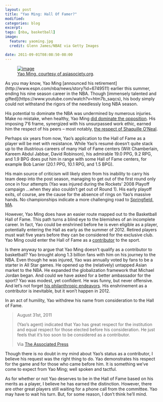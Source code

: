 ```yaml
---
layout: post
title: "Yao Ming: Hall Of Famer?"
modified:
categories: blog
excerpt:
tags: [nba, basketball]
image:
  feature: yaoming.jpg
  credit: Glenn James/NBAE via Getty Images

date: 2011-09-01T08:08:50-08:00
---
```

<figure>
	<a href="{{ site.url }}/images/yao-ming-002.jpg"><img src="{{ site.url }}/images/yao-ming-002.jpg" alt="image"></a>
	<figcaption><a href="http://asiasociety.org/texas/events/courtside-yao-ming-conversation" title="http://asiasociety.org/texas/events/courtside-yao-ming-conversation">Yao Ming, courtesy of asiasociety.org</a>.</figcaption>
</figure>
As you may know, Yao Ming [announced his retirement](http://www.espn.com/nba/news/story?id=6749511) earlier this summer, ending his nine season career in the NBA. Though [immensely talented and gifted](https://www.youtube.com/watch?v=htm7b_saqcs), his body simply could not withstand the rigors of the needlessly long NBA season.

His potential to dominate the NBA was undermined by numerous injuries. Make no mistake, when healthy, Yao Ming [did dominate the opposition](https://www.youtube.com/watch?v=Xv47nwzmsvA). His imposing 7’6 frame, synergized with his unsurpassed work ethic, earned him the respect of his peers – most notably, [the respect of Shaquille O’Neal](https://www.youtube.com/watch?v=tjP0806a1Qg).

Perhaps six years from now, Yao’s application to the Hall of Fame as a player will be met with resistance. While Yao’s resumé doesn’t quite stack up to the illustrious careers of many Hall of Fame centers (Wilt Chamberlain, Kareem Abdul Jabbar, David Robinson), his admirable 19.0 PPG, 9.2 RPG, and 1.9 BPG does put him in range with some Hall of Fame centers, for example Bob Lanier (20.1 PPG, 10.1 RPG, and 1.5 BPG).

His main source of criticism will likely stem from his inability to carry his team deep into the post season, managing to get out of the first round only once in four attempts (Yao was injured during the Rockets’ 2008 Playoff campaign …when they also couldn’t get out of Round 1). His early playoff exits, of course, are the cause for the absence of rings on Yao’s massive hands. No championships indicate a more challenging road to [Springfield, MA](https://en.wikipedia.org/wiki/Naismith_Memorial_Basketball_Hall_of_Fame).

However, Yao Ming does have an easier route mapped out to the Basketball Hall of Fame. This path turns a blind eye to the blemishes of an incomplete career. In fact, Yao could be enshrined before he is even eligible as a player, potentially entering the Hall as early as the summer of 2012. Retired players must wait five years before they can be considered for the exclusive club. Yao Ming could enter the Hall of Fame as a [contributor](http://www.hoophall.com/events/enshrinement/election-process/) to the sport.

Is there anyway to argue that Yao Ming doesn’t qualify as a contributor to basketball? Yao brought along 1.3 billion fans with him on his journey to the NBA. Even though he was injured, Yao was annually voted by fans to be a starter in All Star games. He opened up the (relatively) untapped Asian market to the NBA. He expanded the globalization framework that Michael Jordan began. And could we have asked for a better ambassador for the sport? Yao was modest, yet confident. He was funny, but never offensive. And let’s not forget [his philanthropic endeavors](http://www.theyaomingfoundation.org/). His enshrinement as a contributor is inevitable, but it won’t happen in 2012.

In an act of humility, Yao withdrew his name from consideration to the Hall of Fame.

> August 31st, 2011
>
> (Yao’s agent) indicated that Yao has great respect for the institution and equal respect for those elected before his consideration. He just feels that it’s too soon to be considered as a contributor.
>
> Via [The Associated Press](https://sports.yahoo.com/nba/blog/ball_dont_lie/post/because-hes-that-big-yao-ming-withdraws-his-name-from-early-hall-of-fame-consideration?urn=nba,wp8035)

Though there is no doubt in my mind about Yao’s status as a contributor, I believe his request was the right thing to do. Yao demonstrates his respect for the game and for those who came before him. It is something we’ve come to expect from Yao Ming; well spoken and tactful.

As for whether or not Yao deserves to be in the Hall of Fame based on his merits as a player, I believe he has earned the distinction. However, there are other great players still waiting for a phone call from the committee. Yao may have to wait his turn. But, for some reason, I don’t think he’ll mind.

